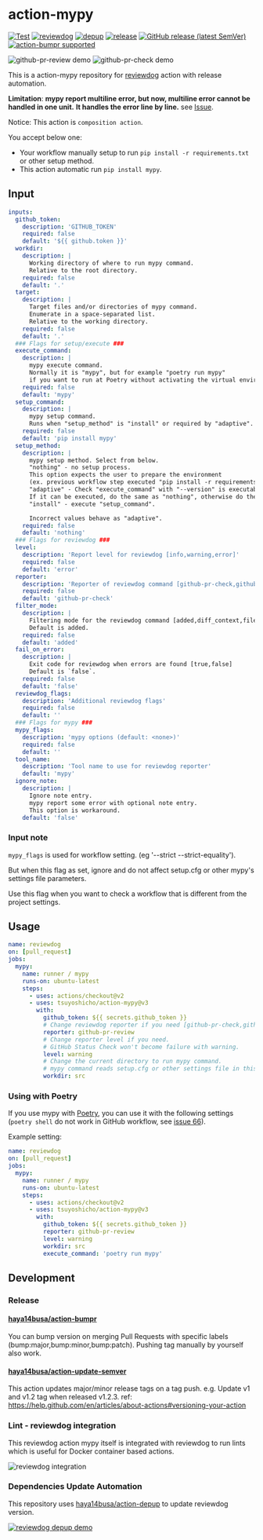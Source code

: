 # action-mypy

[![Test](https://github.com/tsuyoshicho/action-mypy/workflows/Test/badge.svg)](https://github.com/tsuyoshicho/action-mypy/actions?query=workflow%3ATest)
[![reviewdog](https://github.com/tsuyoshicho/action-mypy/workflows/reviewdog/badge.svg)](https://github.com/tsuyoshicho/action-mypy/actions?query=workflow%3Areviewdog)
[![depup](https://github.com/tsuyoshicho/action-mypy/workflows/depup/badge.svg)](https://github.com/tsuyoshicho/action-mypy/actions?query=workflow%3Adepup)
[![release](https://github.com/tsuyoshicho/action-mypy/workflows/release/badge.svg)](https://github.com/tsuyoshicho/action-mypy/actions?query=workflow%3Arelease)
[![GitHub release (latest SemVer)](https://img.shields.io/github/v/release/tsuyoshicho/action-mypy?logo=github&sort=semver)](https://github.com/tsuyoshicho/action-mypy/releases)
[![action-bumpr supported](https://img.shields.io/badge/bumpr-supported-ff69b4?logo=github&link=https://github.com/haya14busa/action-bumpr)](https://github.com/haya14busa/action-bumpr)

![github-pr-review demo](https://user-images.githubusercontent.com/96727/101124511-93c38700-363a-11eb-9a3c-899e7052e60b.png)
![github-pr-check demo](https://user-images.githubusercontent.com/96727/101124474-83131100-363a-11eb-990f-0824dc13f3e1.png)

This is a action-mypy repository for [reviewdog](https://github.com/reviewdog/reviewdog) action with release automation.

**Limitation**:
**mypy report multiline error, but now, multiline error cannot be handled in one unit.**
**It handles the error line by line.**
see [Issue](https://github.com/tsuyoshicho/action-mypy/issues/38).

Notice:
This action is `composition action`.

You accept below one:

- Your workflow manually setup to run `pip install -r requirements.txt` or other setup method.
- This action automatic run `pip install mypy`.

## Input

```yaml
inputs:
  github_token:
    description: 'GITHUB_TOKEN'
    required: false
    default: '${{ github.token }}'
  workdir:
    description: |
      Working directory of where to run mypy command.
      Relative to the root directory.
    required: false
    default: '.'
  target:
    description: |
      Target files and/or directories of mypy command.
      Enumerate in a space-separated list.
      Relative to the working directory.
    required: false
    default: '.'
  ### Flags for setup/execute ###
  execute_command:
    description: |
      mypy execute command.
      Normally it is "mypy", but for example "poetry run mypy"
      if you want to run at Poetry without activating the virtual environment.
    required: false
    default: 'mypy'
  setup_command:
    description: |
      mypy setup command.
      Runs when "setup_method" is "install" or required by "adaptive".
    required: false
    default: 'pip install mypy'
  setup_method:
    description: |
      mypy setup method. Select from below.
      "nothing" - no setup process.
      This option expects the user to prepare the environment
      (ex. previous workflow step executed "pip install -r requirements.txt").
      "adaptive" - Check "execute_command" with "--version" is executable.
      If it can be executed, do the same as "nothing", otherwise do the same as "install".
      "install" - execute "setup_command".

      Incorrect values behave as "adaptive".
    required: false
    default: 'nothing'
  ### Flags for reviewdog ###
  level:
    description: 'Report level for reviewdog [info,warning,error]'
    required: false
    default: 'error'
  reporter:
    description: 'Reporter of reviewdog command [github-pr-check,github-pr-review].'
    required: false
    default: 'github-pr-check'
  filter_mode:
    description: |
      Filtering mode for the reviewdog command [added,diff_context,file,nofilter].
      Default is added.
    required: false
    default: 'added'
  fail_on_error:
    description: |
      Exit code for reviewdog when errors are found [true,false]
      Default is `false`.
    required: false
    default: 'false'
  reviewdog_flags:
    description: 'Additional reviewdog flags'
    required: false
    default: ''
  ### Flags for mypy ###
  mypy_flags:
    description: 'mypy options (default: <none>)'
    required: false
    default: ''
  tool_name:
    description: 'Tool name to use for reviewdog reporter'
    default: 'mypy'
  ignore_note:
    description: |
      Ignore note entry.
      mypy report some error with optional note entry.
      This option is workaround.
    default: 'false'
```

### Input note

`mypy_flags` is used for workflow setting. (eg '--strict --strict-equality').

But when this flag as set, ignore and do not affect setup.cfg or other mypy's settings file parameters.

Use this flag when you want to check a workflow that is different from the project settings.

## Usage

```yaml
name: reviewdog
on: [pull_request]
jobs:
  mypy:
    name: runner / mypy
    runs-on: ubuntu-latest
    steps:
      - uses: actions/checkout@v2
      - uses: tsuyoshicho/action-mypy@v3
        with:
          github_token: ${{ secrets.github_token }}
          # Change reviewdog reporter if you need [github-pr-check,github-check,github-pr-review].
          reporter: github-pr-review
          # Change reporter level if you need.
          # GitHub Status Check won't become failure with warning.
          level: warning
          # Change the current directory to run mypy command.
          # mypy command reads setup.cfg or other settings file in this path.
          workdir: src
```

### Using with Poetry

If you use mypy with [Poetry](https://github.com/python-poetry/poetry), you can use it with the following settings (`poetry shell` do not work in GitHub workflow, see [issue 66](https://github.com/tsuyoshicho/action-mypy/issues/66)).

Example setting:

```yaml
name: reviewdog
on: [pull_request]
jobs:
  mypy:
    name: runner / mypy
    runs-on: ubuntu-latest
    steps:
      - uses: actions/checkout@v2
      - uses: tsuyoshicho/action-mypy@v3
        with:
          github_token: ${{ secrets.github_token }}
          reporter: github-pr-review
          level: warning
          workdir: src
          execute_command: 'poetry run mypy'
```

## Development

### Release

#### [haya14busa/action-bumpr](https://github.com/haya14busa/action-bumpr)
You can bump version on merging Pull Requests with specific labels (bump:major,bump:minor,bump:patch).
Pushing tag manually by yourself also work.

#### [haya14busa/action-update-semver](https://github.com/haya14busa/action-update-semver)

This action updates major/minor release tags on a tag push. e.g. Update v1 and v1.2 tag when released v1.2.3.
ref: https://help.github.com/en/articles/about-actions#versioning-your-action

### Lint - reviewdog integration

This reviewdog action mypy itself is integrated with reviewdog to run lints
which is useful for Docker container based actions.

![reviewdog integration](https://user-images.githubusercontent.com/3797062/72735107-7fbb9600-3bde-11ea-8087-12af76e7ee6f.png)

### Dependencies Update Automation
This repository uses [haya14busa/action-depup](https://github.com/haya14busa/action-depup) to update
reviewdog version.

[![reviewdog depup demo](https://user-images.githubusercontent.com/3797062/73154254-170e7500-411a-11ea-8211-912e9de7c936.png)](https://github.com/reviewdog/action-template/pull/6)
